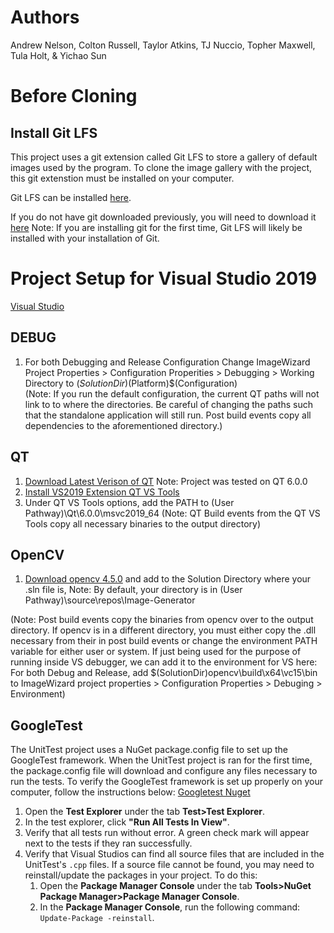# Authors
 Andrew Nelson, Colton Russell, Taylor Atkins, TJ Nuccio, Topher Maxwell, Tula Holt, & Yichao Sun

# Before Cloning

## Install Git LFS
 
This project uses a git extension called Git LFS to store a gallery of default images used by the program. To clone the image gallery with the project, this git extenstion must be installed on your computer.

Git LFS can be installed [here](https://git-lfs.github.com/).

If you do not have git downloaded previously, you will need to download it [here](https://git-scm.com/downloads)
Note: If you are installing git for the first time, Git LFS will likely be installed with your installation of Git.


# Project Setup for Visual Studio 2019
[Visual Studio](https://docs.microsoft.com/en-us/visualstudio/releases/2019/release-notes)

## DEBUG

1.  For both Debugging and Release Configuration Change ImageWizard Project Properties > Configuration Properities > Debugging > Working Directory to $(SolutionDir)$(Platform)\$(Configuration)\
(Note: If you run the default configuration, the current QT paths will not link to to where the directories. Be careful of changing the paths such that the standalone application will still run. 
Post build events copy all dependencies to the aforementioned directory.) 

## QT

1.  [Download Latest Verison of QT](https://www.qt.io/download-qt-installer) Note: Project was tested on QT 6.0.0
2.  [Install VS2019 Extension QT VS Tools](https://marketplace.visualstudio.com/items?itemName=TheQtCompany.QtVisualStudioTools2019) 
3.  Under QT VS Tools options, add the PATH to (User Pathway)\Qt\6.0.0\msvc2019_64
(Note: QT Build events from the QT VS Tools copy all necessary binaries to the output directory)

## OpenCV

1.  [Download opencv 4.5.0](https://opencv.org/opencv-4-5-0/) and add to the Solution Directory where your .sln file is, Note: By default, your directory is in (User Pathway)\source\repos\Image-Generator

(Note: Post build events copy the binaries from opencv over to the output directory. If opencv is in a different directory, you must either copy the .dll necessary from their in post build events or 
change the environment PATH variable for either user or system. If just being used for the purpose of running inside VS debugger, we can add it to the environment for VS here: 
For both Debug and Release, add $(SolutionDir)opencv\build\x64\vc15\bin to ImageWizard project properties > Configuration Properties > Debuging > Environment)

## GoogleTest

The UnitTest project uses a NuGet package.config file to set up the GoogleTest framework. When the UnitTest project is ran for the first time, the package.config file will download
and configure any files necessary to run the tests. To verify the GoogleTest framework is set up properly on your computer, follow the instructions below:
[Googletest Nuget](https://www.nuget.org/packages/googletest)

1. Open the **Test Explorer** under the tab **Test>Test Explorer**.
2. In the test explorer, click **"Run All Tests In View"**.
3. Verify that all tests run without error. A green check mark will appear next to the tests if they ran successfully.
4. Verify that Visual Studios can find all source files that are included in the UnitTest's `.cpp` files. If a source file cannot be found, you may need to reinstall/update the packages in your project. To do this:
    1. Open the **Package Manager Console** under the tab **Tools>NuGet Package Manager>Package Manager Console**. 
    2. In the **Package Manager Console**, run the following command: `Update-Package -reinstall`. 
  
